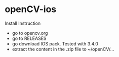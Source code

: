 # openCV-ios

Install Instruction

- go to opencv.org
- go to RELEASES
- go download IOS pack. Tested with 3.4.0
- extract the content in the .zip file to ~/openCV/...
